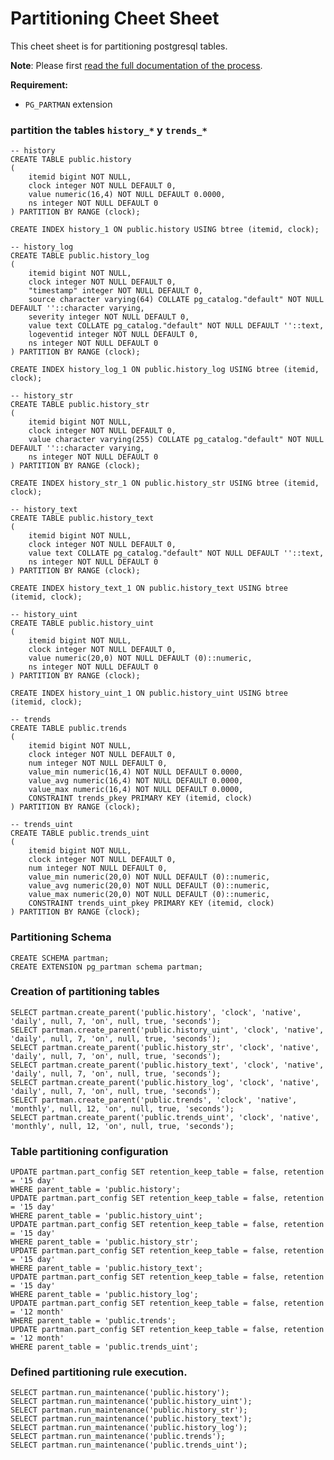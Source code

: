 # Partitioning Cheet Sheet
This cheet sheet is for partitioning postgresql tables.

**Note**: Please first [read the full documentation of the process](#Partitioning_Postgresql_11.md).

**Requirement:**
- `PG_PARTMAN` extension

### partition the tables `history_*` y `trends_*`


    -- history
    CREATE TABLE public.history
    (
        itemid bigint NOT NULL,
        clock integer NOT NULL DEFAULT 0,
        value numeric(16,4) NOT NULL DEFAULT 0.0000,
        ns integer NOT NULL DEFAULT 0
    ) PARTITION BY RANGE (clock);
    
    CREATE INDEX history_1 ON public.history USING btree (itemid, clock);
    
    -- history_log
    CREATE TABLE public.history_log
    (
        itemid bigint NOT NULL,
        clock integer NOT NULL DEFAULT 0,
        "timestamp" integer NOT NULL DEFAULT 0,
        source character varying(64) COLLATE pg_catalog."default" NOT NULL DEFAULT ''::character varying,
        severity integer NOT NULL DEFAULT 0,
        value text COLLATE pg_catalog."default" NOT NULL DEFAULT ''::text,
        logeventid integer NOT NULL DEFAULT 0,
        ns integer NOT NULL DEFAULT 0
    ) PARTITION BY RANGE (clock);
    
    CREATE INDEX history_log_1 ON public.history_log USING btree (itemid, clock);
    
    -- history_str
    CREATE TABLE public.history_str
    (
        itemid bigint NOT NULL,
        clock integer NOT NULL DEFAULT 0,
        value character varying(255) COLLATE pg_catalog."default" NOT NULL DEFAULT ''::character varying,
        ns integer NOT NULL DEFAULT 0
    ) PARTITION BY RANGE (clock);
    
    CREATE INDEX history_str_1 ON public.history_str USING btree (itemid, clock);
    
    -- history_text
    CREATE TABLE public.history_text
    (
        itemid bigint NOT NULL,
        clock integer NOT NULL DEFAULT 0,
        value text COLLATE pg_catalog."default" NOT NULL DEFAULT ''::text,
        ns integer NOT NULL DEFAULT 0
    ) PARTITION BY RANGE (clock);
    
    CREATE INDEX history_text_1 ON public.history_text USING btree (itemid, clock);
    
    -- history_uint
    CREATE TABLE public.history_uint
    (
        itemid bigint NOT NULL,
        clock integer NOT NULL DEFAULT 0,
        value numeric(20,0) NOT NULL DEFAULT (0)::numeric,
        ns integer NOT NULL DEFAULT 0
    ) PARTITION BY RANGE (clock);
    
    CREATE INDEX history_uint_1 ON public.history_uint USING btree (itemid, clock);
    
    -- trends
    CREATE TABLE public.trends
    (
        itemid bigint NOT NULL,
        clock integer NOT NULL DEFAULT 0,
        num integer NOT NULL DEFAULT 0,
        value_min numeric(16,4) NOT NULL DEFAULT 0.0000,
        value_avg numeric(16,4) NOT NULL DEFAULT 0.0000,
        value_max numeric(16,4) NOT NULL DEFAULT 0.0000,
        CONSTRAINT trends_pkey PRIMARY KEY (itemid, clock)
    ) PARTITION BY RANGE (clock);
    
    -- trends_uint
    CREATE TABLE public.trends_uint
    (
        itemid bigint NOT NULL,
        clock integer NOT NULL DEFAULT 0,
        num integer NOT NULL DEFAULT 0,
        value_min numeric(20,0) NOT NULL DEFAULT (0)::numeric,
        value_avg numeric(20,0) NOT NULL DEFAULT (0)::numeric,
        value_max numeric(20,0) NOT NULL DEFAULT (0)::numeric,
        CONSTRAINT trends_uint_pkey PRIMARY KEY (itemid, clock)
    ) PARTITION BY RANGE (clock);

### Partitioning Schema

    CREATE SCHEMA partman;
    CREATE EXTENSION pg_partman schema partman;

### Creation of partitioning tables

    SELECT partman.create_parent('public.history', 'clock', 'native', 'daily', null, 7, 'on', null, true, 'seconds');
    SELECT partman.create_parent('public.history_uint', 'clock', 'native', 'daily', null, 7, 'on', null, true, 'seconds');
    SELECT partman.create_parent('public.history_str', 'clock', 'native', 'daily', null, 7, 'on', null, true, 'seconds');
    SELECT partman.create_parent('public.history_text', 'clock', 'native', 'daily', null, 7, 'on', null, true, 'seconds');
    SELECT partman.create_parent('public.history_log', 'clock', 'native', 'daily', null, 7, 'on', null, true, 'seconds');
    SELECT partman.create_parent('public.trends', 'clock', 'native', 'monthly', null, 12, 'on', null, true, 'seconds');
    SELECT partman.create_parent('public.trends_uint', 'clock', 'native', 'monthly', null, 12, 'on', null, true, 'seconds');

### Table partitioning configuration

    UPDATE partman.part_config SET retention_keep_table = false, retention = '15 day'
    WHERE parent_table = 'public.history';
    UPDATE partman.part_config SET retention_keep_table = false, retention = '15 day'
    WHERE parent_table = 'public.history_uint';
    UPDATE partman.part_config SET retention_keep_table = false, retention = '15 day'
    WHERE parent_table = 'public.history_str';
    UPDATE partman.part_config SET retention_keep_table = false, retention = '15 day'
    WHERE parent_table = 'public.history_text';
    UPDATE partman.part_config SET retention_keep_table = false, retention = '15 day'
    WHERE parent_table = 'public.history_log';
    UPDATE partman.part_config SET retention_keep_table = false, retention = '12 month'
    WHERE parent_table = 'public.trends';
    UPDATE partman.part_config SET retention_keep_table = false, retention = '12 month'
    WHERE parent_table = 'public.trends_uint';

### Defined partitioning rule execution.

    SELECT partman.run_maintenance('public.history');
    SELECT partman.run_maintenance('public.history_uint');
    SELECT partman.run_maintenance('public.history_str');
    SELECT partman.run_maintenance('public.history_text');
    SELECT partman.run_maintenance('public.history_log');
    SELECT partman.run_maintenance('public.trends');
    SELECT partman.run_maintenance('public.trends_uint');
